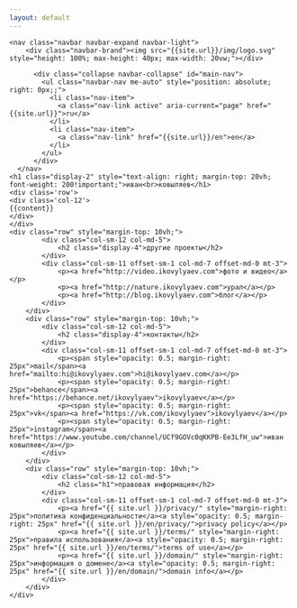 ```yaml
---
layout: default
---
```

<div class="container-fluid">
    
    <nav class="navbar navbar-expand navbar-light">
        <div class="navbar-brand"><img src="{{site.url}}/img/logo.svg" style="height: 100%; max-height: 40px; max-width: 20vw;"></div>
    
          <div class="collapse navbar-collapse" id="main-nav">
            <ul class="navbar-nav me-auto" style="position: absolute; right: 0px;;">
              <li class="nav-item">
                <a class="nav-link active" aria-current="page" href="{{site.url}}">ru</a>
              </li>
              <li class="nav-item">
                <a class="nav-link" href="{{site.url}}/en">en</a>
              </li>
            </ul>
          </div>
      </nav>
    <h1 class="display-2" style="text-align: right; margin-top: 20vh; font-weight: 200!important;">иван<br>ковыляев</h1>
    <div class='row'>
    <div class='col-12'>
    {{content}}
    </div>
    </div>
    <div class="row" style="margin-top: 10vh;">
            <div class="col-sm-12 col-md-5">
                <h2 class="display-4">другие проекты</h2>
            </div>
            <div class="col-sm-11 offset-sm-1 col-md-7 offset-md-0 mt-3">
                <p><a href="http://video.ikovylyaev.com">фото и видео</a></p>
                <p><a href="http://nature.ikovylyaev.com">урал</a></p>
                <p><a href="http://blog.ikovylyaev.com">блог</a></p>
            </div>
        </div>
        <div class="row" style="margin-top: 10vh;">
            <div class="col-sm-12 col-md-5">
                <h2 class="display-4">контакты</h2>
            </div>
            <div class="col-sm-11 offset-sm-1 col-md-7 offset-md-0 mt-3">
                <p><span style="opacity: 0.5; margin-right: 25px">mail</span><a href="mailto:hi@ikovylyaev.com">hi@ikovylyaev.com</a></p>
                <p><span style="opacity: 0.5; margin-right: 25px">behance</span><a href="https://behance.net/ikovylyaev">ikovylyaev</a></p>
                <p><span style="opacity: 0.5; margin-right: 25px">vk</span><a href="https://vk.com/ikovylyaev">ikovylyaev</a></p>
                <p><span style="opacity: 0.5; margin-right: 25px">instagram</span><a href="https://www.youtube.com/channel/UCf9GOVc0qKKPB-Ee3LfH_uw">иван ковыляев</a></p>
            </div>
        </div>
        <div class="row" style="margin-top: 10vh;">
            <div class="col-sm-12 col-md-5">
                <h2 class="h1">правовая информация</h2>
            </div>
            <div class="col-sm-11 offset-sm-1 col-md-7 offset-md-0 mt-3">
                <p><a href="{{ site.url }}/privacy/" style="margin-right: 25px">политика конфиденциальности</a><a style="opacity: 0.5; margin-right: 25px" href="{{ site.url }}/en/privacy/">privacy policy</a></p>
                <p><a href="{{ site.url }}/terms/" style="margin-right: 25px">правила использования</a><a style="opacity: 0.5; margin-right: 25px" href="{{ site.url }}/en/terms/">terms of use</a></p>
                <p><a href="{{ site.url }}/domain/" style="margin-right: 25px">информация о домене</a><a style="opacity: 0.5; margin-right: 25px" href="{{ site.url }}/en/domain/">domain info</a></p>
            </div>
        </div>
    </div>
    
    
